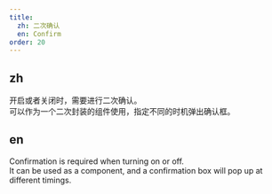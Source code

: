 ```yaml
---
title:
  zh: 二次确认
  en: Confirm
order: 20
---
```


## zh

开启或者关闭时，需要进行二次确认。  
可以作为一个二次封装的组件使用，指定不同的时机弹出确认框。

## en

Confirmation is required when turning on or off.  
It can be used as a component, and a confirmation box will pop up at different timings.

